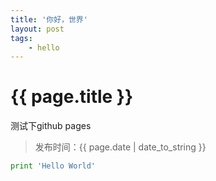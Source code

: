 ```yaml
---
title: '你好，世界'
layout: post
tags:
    - hello
---
```


{{ page.title }}
===========
测试下github pages
> 发布时间：{{ page.date | date_to_string }}

```python
print 'Hello World'
```